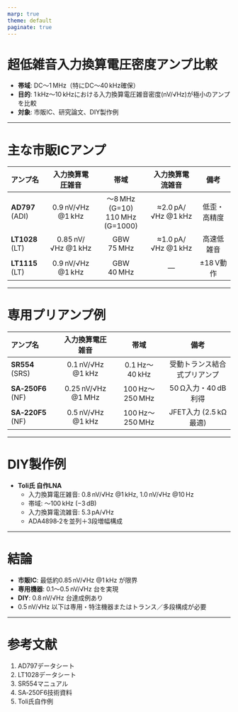 ```yaml
---
marp: true
theme: default
paginate: true
---
```


# 超低雑音入力換算電圧密度アンプ比較

- **帯域**: DC～1 MHz（特にDC～40 kHz確保）  
- **目的**: 1 kHz～10 kHzにおける入力換算電圧雑音密度(nV/√Hz)が極小のアンプを比較  
- **対象**: 市販IC、研究論文、DIY製作例  

---

# 主な市販ICアンプ

| アンプ名          | 入力換算電圧雑音      | 帯域                         | 入力換算電流雑音     | 備考                     |
|:-----------------|:-------------------:|:----------------------------:|:-------------------:|:------------------------:|
| **AD797** (ADI)  | 0.9 nV/√Hz @1 kHz  | ～8 MHz (G=10)<br>110 MHz (G=1000) | ≈2.0 pA/√Hz @1 kHz | 低歪・高精度             |
| **LT1028** (LT)  | 0.85 nV/√Hz @1 kHz | GBW 75 MHz                  | ≈1.0 pA/√Hz @1 kHz | 高速低雑音               |
| **LT1115** (LT)  | 0.9 nV/√Hz @1 kHz  | GBW 40 MHz                  | ―                   | ±18 V動作               |

---

# 専用プリアンプ例

| アンプ名                | 入力換算電圧雑音       | 帯域               | 備考                        |
|:-----------------------|:--------------------:|:------------------:|:---------------------------:|
| **SR554** (SRS)        | 0.1 nV/√Hz @1 kHz    | 0.1 Hz～40 kHz     | 受動トランス結合式プリアンプ |
| **SA‑250F6** (NF)      | 0.25 nV/√Hz @1 MHz   | 100 Hz～250 MHz    | 50 Ω入力・40 dB利得         |
| **SA‑220F5** (NF)      | 0.5 nV/√Hz @1 kHz    | 100 Hz～250 MHz    | JFET入力 (2.5 kΩ最適)       |

---

# DIY製作例

- **Toli氏 自作LNA**  
  - 入力換算電圧雑音: 0.8 nV/√Hz @1 kHz, 1.0 nV/√Hz @10 Hz  
  - 帯域: ～100 kHz (−3 dB)  
  - 入力換算電流雑音: 5.3 pA/√Hz  
  - ADA4898‑2を並列＋3段増幅構成

---

# 結論

- **市販IC**: 最低約0.85 nV/√Hz @1 kHz が限界  
- **専用機器**: 0.1～0.5 nV/√Hz 台を実現  
- **DIY**: 0.8 nV/√Hz 台達成例あり  
- 0.5 nV/√Hz 以下は専用・特注機器またはトランス／多段構成が必要

---

# 参考文献

1. AD797データシート  
2. LT1028データシート  
3. SR554マニュアル  
4. SA‑250F6技術資料  
5. Toli氏自作例

